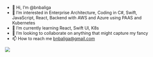 - 👋 Hi, I’m @bnbaliga
- 👀 I’m interested in Enterprise Architecture, Coding in C#, Swift, JavaScript, React, Backend with AWS and Azure using PAAS and Kubernetes
- 🌱 I’m currently learning React, Swift UI, K8s
- 💞️ I’m looking to collaborate on anything that might capture my fancy
- 📫 How to reach me bnbaliga@gmail.com

![](https://komarev.com/ghpvc/?username=bnbaliga)

<!---
bnbaliga/bnbaliga is a ✨ special ✨ repository because its `README.md` (this file) appears on your GitHub profile.
You can click the Preview link to take a look at your changes.
--->

